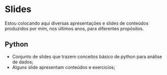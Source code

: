 # Slides
Estou colocando aqui diversas apresentações e slides de conteúdos produzidos por mim, nos últimos anos, para diferentes propósitos.
## Python 
- Conjunto de slides que trazem conceitos básico de python para análise de dados;
- Alguns slide apresentam conteúdos e exercícios;
